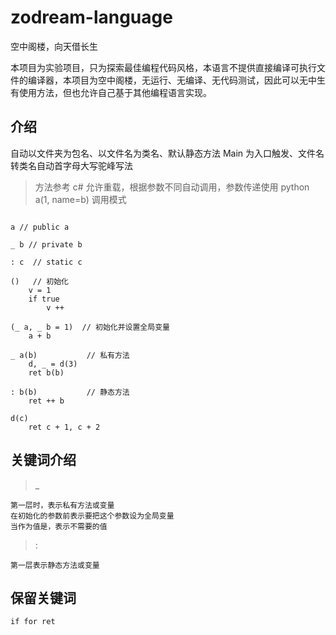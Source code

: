 # zodream-language
空中阁楼，向天借长生

本项目为实验项目，只为探索最佳编程代码风格，本语言不提供直接编译可执行文件的编译器，本项目为空中阁楼，无运行、无编译、无代码测试，因此可以无中生有使用方法，但也允许自己基于其他编程语言实现。

## 介绍

自动以文件夹为包名、以文件名为类名、默认静态方法 Main 为入口触发、文件名转类名自动首字母大写驼峰写法

> 方法参考 c# 允许重载，根据参数不同自动调用，参数传递使用 python a(1, name=b)  调用模式

> 

```Z

a // public a

_ b // private b

: c  // static c

()   // 初始化
    v = 1
    if true
        v ++

(_ a, _ b = 1)  // 初始化并设置全局变量
    a + b

_ a(b)           // 私有方法
    d, _ = d(3)
    ret b(b)

: b(b)           // 静态方法
    ret ++ b

d(c)
    ret c + 1, c + 2

```

## 关键词介绍

> _ 

    第一层时，表示私有方法或变量
    在初始化的参数前表示要把这个参数设为全局变量
    当作为值是，表示不需要的值

> :

    第一层表示静态方法或变量



## 保留关键词

    if for ret